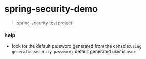 # spring-security-demo
> spring-security test project

### help
* look for the default password generated from the console:`Using generated security password:` default generated user is `user` 